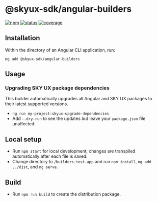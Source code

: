 # @skyux-sdk/angular-builders
[![npm](https://img.shields.io/npm/v/@skyux-sdk/angular-builders.svg)](https://www.npmjs.com/package/@skyux-sdk/angular-builders)
[![status](https://travis-ci.org/blackbaud/skyux-sdk-angular-builders.svg?branch=master)](https://travis-ci.org/blackbaud/skyux-sdk-angular-builders)
[![coverage](https://codecov.io/gh/blackbaud/skyux-sdk-angular-builders/branch/master/graphs/badge.svg?branch=master)](https://codecov.io/gh/blackbaud/skyux-sdk-angular-builders/branch/master)

## Installation

Within the directory of an Angular CLI application, run:

```
ng add @skyux-sdk/angular-builders
```

## Usage

### Upgrading SKY UX package dependencies

This builder automatically upgrades all Angular and SKY UX packages to their latest supported versions.

- `ng run my-project:skyux-upgrade-dependencies`
- Add `--dry-run` to see the updates but leave your `package.json` file unaffected.

## Local setup

- Run `npm start` for local development; changes are transpiled automatically after each file is saved.
- Change directory to `/builders-test-app` and run `npm install`, `ng add ../dist`, and `ng serve`.

## Build

- Run `npm run build` to create the distribution package.

